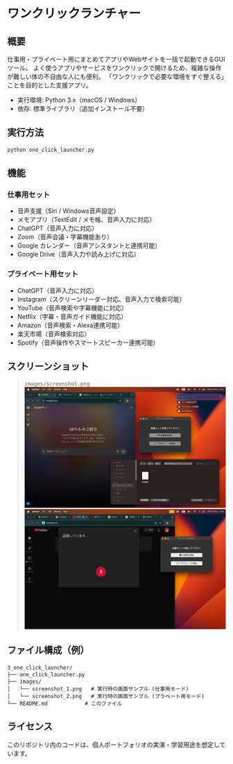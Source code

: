 # ワンクリックランチャー

## 概要
仕事用・プライベート用にまとめてアプリやWebサイトを一括で起動できるGUIツール。
よく使うアプリやサービスをワンクリックで開けるため、複雑な操作が難しい体の不自由な人にも便利。
「ワンクリックで必要な環境をすぐ整える」ことを目的とした支援アプリ。

- 実行環境: Python 3.x（macOS / Windows）
- 依存: 標準ライブラリ（追加インストール不要）


## 実行方法
```bash
python one_click_launcher.py
```


## 機能

### 仕事用セット
- 音声支援（Siri / Windows音声設定）
- メモアプリ（TextEdit / メモ帳、音声入力に対応）
- ChatGPT（音声入力に対応）
- Zoom（音声会議・字幕機能あり）
- Google カレンダー（音声アシスタントと連携可能）
- Google Drive（音声入力や読み上げに対応）

### プライベート用セット
- ChatGPT（音声入力に対応）
- Instagram（スクリーンリーダー対応、音声入力で検索可能）
- YouTube（音声検索や字幕機能に対応）
- Netflix（字幕・音声ガイド機能に対応）
- Amazon（音声検索・Alexa連携可能）
- 楽天市場（音声検索対応）
- Spotify（音声操作やスマートスピーカー連携可能）

## スクリーンショット
> `images/screenshot.png` 
![screenshot](images/screenshot_1.png)
![screenshot](images/screenshot_2.png)


## ファイル構成（例）
```
3_one_click_launcher/
├── one_click_launcher.py
├── images/
│   └── screenshot_1.png   # 実行時の画面サンプル (仕事用モード)
│   └── screenshot_2.png   # 実行時の画面サンプル (プラベート用モード)
└── README.md            # このファイル
```


## ライセンス
このリポジトリ内のコードは、個人ポートフォリオの実演・学習用途を想定しています。
